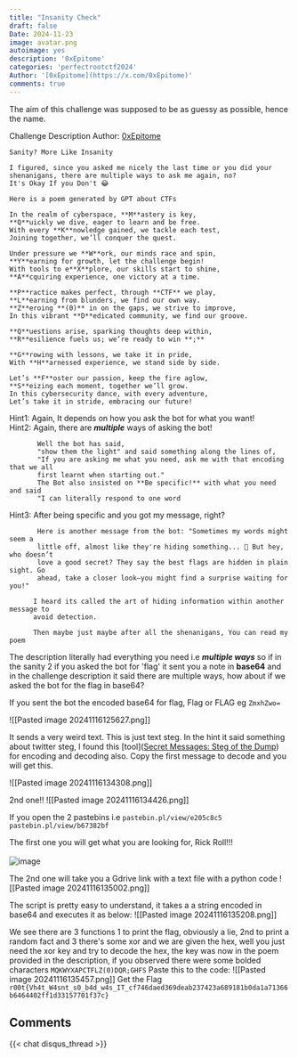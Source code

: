 ```yaml
---
title: "Insanity Check"
draft: false
Date: 2024-11-23
image: avatar.png
autoimage: yes
description: '0xEpitome'
categories: 'perfectrootctf2024'
Author: '[0xEpitome](https://x.com/0xEpitome)'
comments: true
---
```


The aim of this challenge was supposed to be as guessy as possible, hence the name.

Challenge Description
Author: [0xEpitome](https://x.com/0xEpitome)

```
Sanity? More Like Insanity

I figured, since you asked me nicely the last time or you did your shenanigans, there are multiple ways to ask me again, no?
It's Okay If you Don't 😂

Here is a poem generated by GPT about CTFs

In the realm of cyberspace, **M**astery is key,
**Q**uickly we dive, eager to learn and be free.
With every **K**nowledge gained, we tackle each test,
Joining together, we’ll conquer the quest.

Under pressure we **W**ork, our minds race and spin,
**Y**earning for growth, let the challenge begin!
With tools to e**X**plore, our skills start to shine,
**A**cquiring experience, one victory at a time.

**P**ractice makes perfect, through **CTF** we play,
**L**earning from blunders, we find our own way.
**Z**eroing **(0)** in on the gaps, we strive to improve,
In this vibrant **D**edicated community, we find our groove.

**Q**uestions arise, sparking thoughts deep within,
**R**esilience fuels us; we’re ready to win **;**

**G**rowing with lessons, we take it in pride,
With **H**arnessed experience, we stand side by side.

Let’s **F**oster our passion, keep the fire aglow,
**S**eizing each moment, together we’ll grow.
In this cybersecurity dance, with every adventure,
Let’s take it in stride, embracing our future!
```

Hint1: Again, It depends on how you ask the bot for what you want! <br>
Hint2: Again, there are ***multiple*** ways of asking the bot! <br>
```
	   Well the bot has said,
	   "show them the light" and said something along the lines of,
	   "If you are asking me what you need, ask me with that encoding that we all 
	   first learnt when starting out."
	   The Bot also insisted on **Be specific!** with what you need and said
	   "I can literally respond to one word
```
Hint3: After being specific and you got my message, right?
```
	   Here is another message from the bot: "Sometimes my words might seem a 
	   little off, almost like they're hiding something... 👀 But hey, who doesn’t 
	   love a good secret? They say the best flags are hidden in plain sight. Go 
	   ahead, take a closer look—you might find a surprise waiting for you!"

	  I heard its called the art of hiding information within another message to   
	  avoid detection.
	  
	  Then maybe just maybe after all the shenanigans, You can read my poem
```

The description literally had everything you need i.e ***multiple ways*** so if in the sanity 2 if you asked the bot for 'flag' it sent you a note in **base64** and in the challenge description it said there are multiple ways, how about if we asked the bot for the flag in base64?


If you sent the bot the encoded base64 for flag, Flag or FLAG eg `ZmxhZwo=`

![[Pasted image 20241116125627.png]]

It sends a very weird text. This is just text steg. In the hint it said something about twitter steg, I found this [tool]([Secret Messages: Steg of the Dump](https://holloway.nz/steg/)) for encoding and decoding also.
Copy the first message to decode and you will get this.

![[Pasted image 20241116134308.png]]

2nd one!!
![[Pasted image 20241116134426.png]]

If you open the 2 pastebins i.e
`pastebin.pl/view/e205c8c5`
`pastebin.pl/view/b67382bf`

The first one you will get what you are looking for, Rick Roll!!! <br><br>
![image](perfectrootctf2024/rickroll-roll.gif) <br>

The 2nd one will take you a Gdrive link with a text file with a python code
![[Pasted image 20241116135002.png]]

The script is pretty easy to understand, it takes a a string encoded in base64 and executes it as below:
![[Pasted image 20241116135208.png]]

We see there are 3 functions 1 to print the flag, obviously a lie, 2nd to print a random fact and 3 there's some xor and we are given the hex, well you just need the xor key and try to decode the hex, the key was now in the poem provided in the description, if you observed there were some bolded characters `MQKWYXAPCTFLZ(0)DQR;GHFS`
Paste this to the code:
![[Pasted image 20241116135457.png]]
 Get the Flag 
 `r00t{Vh4t_W4snt_s0_b4d_w4s_IT_cf746daed369deab237423a689181b0da1a71366b6464402ff1d33157701f37c}`

## Comments

{{< chat disqus_thread >}}